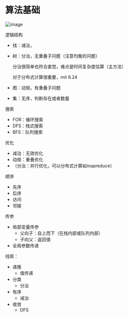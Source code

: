 # 算法基础

![image](https://xingqiu-tuchuang-1256524210.cos.ap-shanghai.myqcloud.com/3978/image.png)

逻辑结构

- 线：减治，

- 树：分治，无重叠子问题（注意均衡的问题）

  分治很简单也符合直觉，难点是时间复杂度估算（主方法）

  对于分布式计算很重要，mit 6.24

- 图：动规，有重叠子问题

- 集：无序，判断存在或者数量

搜索

- FOR：循环搜索
- DFS：栈式搜索
- BFS：队列搜索

优化

- 减治：无效优化
- 动规：重叠优化
- （分治：并行优化，可以分布式计算如mapreduce）

顺序

- 先序
- 后序
- 访问
- 邻接

传参

- 局部变量传参
  - 父向子：自上而下（在栈内部或队列内部）
  - 子向父：返回值
- 全局参数传递

线索：

- 递推
  - 值传递
- 分类
  - 分治
- 有序
  - 减治
- 收敛
  - DFS



